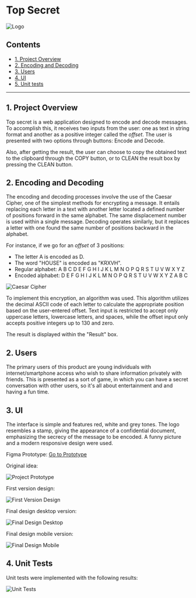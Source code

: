 # Top Secret

![Logo](https://github.com/sara-rioseco/DEV007-cipher/blob/main/src/assets/top-secret-logo-banner.webp?raw=true)

## Contents

* [1. Project Overview](#1-project-overview)
* [2. Encoding and Decoding](#2-encoding-and-decoding)
* [3. Users](#2-users)
* [4. UI](#3-ui)
* [5. Unit tests](#4-unit-tests)

***

## 1. Project Overview

Top secret is a web application designed to encode and decode messages.
To accomplish this, it receives two inputs from the user: one as text in
string format and another as a positive integer called the _offset_.
The user is presented with two options through buttons:
Encode and Decode.

Also, after getting the result, the user can choose to copy the obtained
text to the clipboard through the COPY button, or to CLEAN the result box
by pressing the CLEAN button.

## 2. Encoding and Decoding

The encoding and decoding processes involve the use of the Caesar Cipher,
one of the simplest methods for encrypting a message. It entails replacing
each letter in a text with another letter located a defined number of
positions forward in the same alphabet. The same displacement number is
used within a single message. Decoding operates similarly, but it replaces
a letter with one found the same number of positions backward in
the alphabet.

For instance, if we go for an _offset_ of 3 positions:

* The letter A is encoded as D.
* The word "HOUSE" is encoded as "KRXVH".
* Regular alphabet: A B C D E F G H I J K L M N O P Q R S T U V W X Y Z
* Encoded alphabet: D E F G H I J K L M N O P Q R S T U V W X Y Z A B C

![Caesar Cipher](https://upload.wikimedia.org/wikipedia/commons/thumb/2/2b/Caesar3.svg/2000px-Caesar3.svg.png)

To implement this encryption, an algorithm was used. This algorithm utilizes
the decimal ASCII code of each letter to calculate the appropriate position
based on the user-entered offset. Text input is restricted to accept only
uppercase letters, lowercase letters, and spaces, while the offset input
only accepts positive integers up to 130 and zero.

The result is displayed within the "Result" box.

## 2. Users

The primary users of this product are young individuals with internet/smartphone
access who wish to share information privately with friends. This is presented
as a sort of game, in which you can have a secret conversation with other users,
so it's all about entertainment and and having a fun time.

## 3. UI

The interface is simple and features red, white and grey tones. The logo
resembles a stamp, giving the appearance of a confidential document,
emphasizing the secrecy of the message to be encoded. A funny picture and
a modern responsive design were used.

Figma Prototype: [Go to Prototype](https://www.figma.com/proto/ga5NaXlrktuCNs8KaJJoFh/Top-Secret?type=design&node-id=2-2&t=4lY8rNv0jwZdmlgx-1&scaling=min-zoom&page-id=0%3A1&mode=design)

Original idea:

![Project Prototype](https://github.com/sara-rioseco/DEV007-cipher/blob/main/src/assets/first-prototype.webp?raw=true)

First version design:

![First Version Design](https://github.com/sara-rioseco/DEV007-cipher/blob/main/src/assets/first-version.webp?raw=true)

Final design desktop version:

![Final Design Desktop](https://github.com/sara-rioseco/DEV007-cipher/blob/main/src/assets/final-design-desktop.webp?raw=true)

Final design mobile version:

![Final Design Mobile](https://github.com/sara-rioseco/DEV007-cipher/blob/main/src/assets/final-design-mobile.webp?raw=true)

## 4. Unit Tests

Unit tests were implemented with the following results:

![Unit Tests](https://github.com/sara-rioseco/DEV007-cipher/blob/main/src/assets/unit-tests.webp?raw=true)
